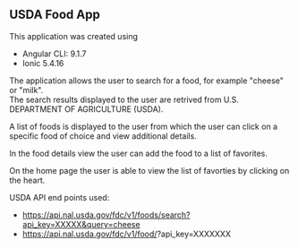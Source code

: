 ## USDA Food App

This application was created using 

* Angular CLI: 9.1.7
* Ionic 5.4.16 

The application allows the user to search for a food, for example "cheese" or "milk".  
The search results displayed to the user are retrived from U.S. DEPARTMENT OF AGRICULTURE (USDA). 

A list of foods is displayed to the user from which the user can click on a specific food of choice and
view additional details.  

In the food details view the user can add the food to a list of favorites.  

On the home page the user is able to view the list of favorties by clicking on the heart. 

USDA API end points used: 

* https://api.nal.usda.gov/fdc/v1/foods/search?api_key=XXXXX&query=cheese
* https://api.nal.usda.gov/fdc/v1/food/<fdcid>?api_key=XXXXXXX


